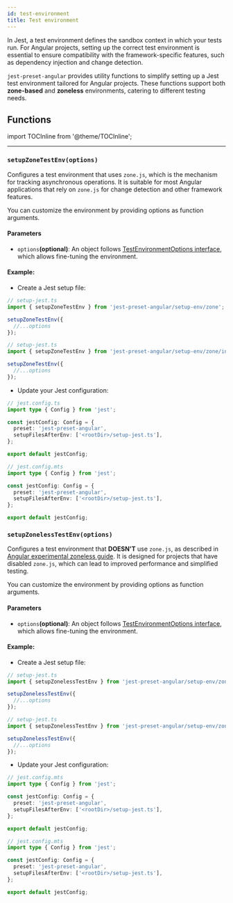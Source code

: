 ```yaml
---
id: test-environment
title: Test environment
---
```


In Jest, a test environment defines the sandbox context in which your tests run.
For Angular projects, setting up the correct test environment is essential to ensure compatibility with the
framework-specific features, such as dependency injection and change detection.

`jest-preset-angular` provides utility functions to simplify setting up a Jest test environment tailored for Angular projects.
These functions support both **zone-based** and **zoneless** environments, catering to different testing needs.

## Functions

import TOCInline from '@theme/TOCInline';

<TOCInline toc={toc.slice(1)} />

---

### `setupZoneTestEnv(options)`

Configures a test environment that uses `zone.js`, which is the mechanism for tracking asynchronous operations.
It is suitable for most Angular applications that rely on `zone.js` for change detection and other framework features.

You can customize the environment by providing options as function arguments.

#### Parameters

- `options`**(optional)**: An object follows [TestEnvironmentOptions interface](https://github.com/angular/angular/blob/a55341b1ab8d2bc4285a4cce59df7fc0b23c0125/packages/core/testing/src/test_bed_common.ts#L95), which allows fine-tuning the environment.

#### Example:

- Create a Jest setup file:

```ts tab={"label": "TypeScript CJS"}
// setup-jest.ts
import { setupZoneTestEnv } from 'jest-preset-angular/setup-env/zone';

setupZoneTestEnv({
  //...options
});
```

```ts tab={"label": "TypeScript ESM"}
// setup-jest.ts
import { setupZoneTestEnv } from 'jest-preset-angular/setup-env/zone/index.mjs';

setupZoneTestEnv({
  //...options
});
```

- Update your Jest configuration:

```ts tab={"label": "TypeScript CJS"}
// jest.config.ts
import type { Config } from 'jest';

const jestConfig: Config = {
  preset: 'jest-preset-angular',
  setupFilesAfterEnv: ['<rootDir>/setup-jest.ts'],
};

export default jestConfig;
```

```ts tab={"label": "TypeScript ESM"}
// jest.config.mts
import type { Config } from 'jest';

const jestConfig: Config = {
  preset: 'jest-preset-angular',
  setupFilesAfterEnv: ['<rootDir>/setup-jest.ts'],
};

export default jestConfig;
```

### `setupZonelessTestEnv(options)`

Configures a test environment that **DOESN'T** use `zone.js`, as described in [Angular experimental zoneless guide](https://angular.dev/guide/experimental/zoneless).
It is designed for projects that have disabled `zone.js`, which can lead to improved performance and simplified testing.

You can customize the environment by providing options as function arguments.

#### Parameters

- `options`**(optional)**: An object follows [TestEnvironmentOptions interface](https://github.com/angular/angular/blob/a55341b1ab8d2bc4285a4cce59df7fc0b23c0125/packages/core/testing/src/test_bed_common.ts#L95), which allows fine-tuning the environment.

#### Example:

- Create a Jest setup file:

```ts tab={"label": "TypeScript CJS"}
// setup-jest.ts
import { setupZonelessTestEnv } from 'jest-preset-angular/setup-env/zoneless';

setupZonelessTestEnv({
  //...options
});
```

```ts tab={"label": "TypeScript ESM"}
// setup-jest.ts
import { setupZonelessTestEnv } from 'jest-preset-angular/setup-env/zoneless/index.mjs';

setupZonelessTestEnv({
  //...options
});
```

- Update your Jest configuration:

```ts tab={"label": "TypeScript CJS"}
// jest.config.mts
import type { Config } from 'jest';

const jestConfig: Config = {
  preset: 'jest-preset-angular',
  setupFilesAfterEnv: ['<rootDir>/setup-jest.ts'],
};

export default jestConfig;
```

```ts tab={"label": "TypeScript ESM"}
// jest.config.mts
import type { Config } from 'jest';

const jestConfig: Config = {
  preset: 'jest-preset-angular',
  setupFilesAfterEnv: ['<rootDir>/setup-jest.ts'],
};

export default jestConfig;
```
